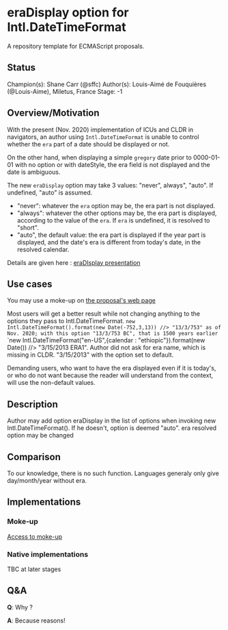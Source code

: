 # eraDisplay option for Intl.DateTimeFormat
A repository template for ECMAScript proposals.

## Status

Champion(s): Shane Carr (@sffc)
Author(s): Louis-Aimé de Fouquières (@Louis-Aime), Miletus, France
Stage: -1

## Overview/Motivation

With the present (Nov. 2020) implementation of ICUs and CLDR in navigators, an author using `Intl.DateTimeFormat` is unable to control whether the `era` part of a date should be displayed or not.

On the other hand, when displaying a simple `gregory` date prior to 0000-01-01 with no option or with dateStyle, the era field is not displayed and the date is ambiguous.

The new `eraDisplay` option may take 3 values: "never", always", "auto". If undefined, "auto" is assumed. 
 * "never": whatever the `era` option may be, the era part is not displayed.
 * "always": whatever the other options may be, the era part is displayed, according to the value of the `era`. If `era` is undefined, it is resolved to "short".
 * "auto", the default value: the era part is displayed if the year part is displayed, and the date's era is different from today's date, in the resolved calendar.
 
 Details are given here : [eraDIsplay presentation](https://docs.google.com/presentation/d/1CABEQP_U-vCUxGKXbJmaZKvJZHEdFZZtAHGAOnRbrCY/edit?usp=sharing)

## Use cases

You may use a moke-up on [the proposal's web page](https://louis-aime.github.io/proposal-intl-eradisplay/)

Most users will get a better result while not changing anything to the options they pass to Intl.DateTimeFormat.
	`new Intl.DateTimeFormat().format(new Date(-752,3,13)) //> "13/3/753" as of Nov. 2020; with this option "13/3/753 BC", that is 1500 years earlier`
	`new Intl.DateTimeFormat("en-US",{calendar : "ethiopic"}).format(new Date()) //> "3/15/2013 ERA1". Author did not ask for era name, which is missing in CLDR. "3/15/2013" with the option set to default.

Demanding users, who want to have the era displayed even if it is today's, or who do not want because the reader will understand from the context, will use the non-default values.

## Description

Author may add option eraDisplay in the list of options when invoking new Intl.DateTimeFormat(). If he doesn't, option is deemed "auto".
era resolved option may be changed  

## Comparison

To our  knowledge, there is no such function. Languages generaly only give day/month/year without era. 

## Implementations

### Moke-up

[Access to moke-up](https://louis-aime.github.io/proposal-intl-eradisplay/)


### Native implementations

TBC at later stages

## Q&A

**Q**: Why ?

**A**: Because reasons!

